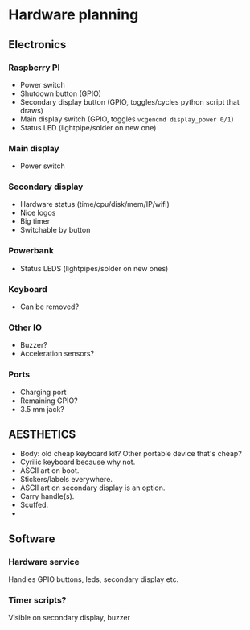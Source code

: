 # Hardware planning

## Electronics

### Raspberry PI

- Power switch
- Shutdown button (GPIO)
- Secondary display button (GPIO, toggles/cycles python script that draws)
- Main display switch (GPIO, toggles `vcgencmd display_power 0/1`)
- Status LED (lightpipe/solder on new one)

### Main display

- Power switch

### Secondary display

- Hardware status (time/cpu/disk/mem/IP/wifi)
- Nice logos
- Big timer
- Switchable by button

### Powerbank

- Status LEDS (lightpipes/solder on new ones)

### Keyboard

- Can be removed?

### Other IO

- Buzzer?
- Acceleration sensors?

### Ports

- Charging port
- Remaining GPIO?
- 3.5 mm jack?

## AESTHETICS

- Body: old cheap keyboard kit? Other portable device that's cheap?
- Cyrilic keyboard because why not.
- ASCII art on boot.
- Stickers/labels everywhere.
- ASCII art on secondary display is an option.
- Carry handle(s).
- Scuffed.
- 

## Software

### Hardware service
Handles GPIO buttons, leds, secondary display etc.

### Timer scripts?
Visible on secondary display, buzzer